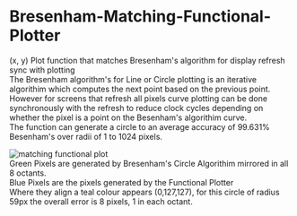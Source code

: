 # Bresenham-Matching-Functional-Plotter
(x, y) Plot function that matches Bresenham's algorithm for display refresh sync with plotting
<br/>
The Bresenham algorithm's for Line or Circle plotting is an iterative algorithim which computes the next point based on the previous point.<br/>
However for screens that refresh all pixels curve plotting can be done synchronously with the refresh to reduce clock cycles depending on whether the pixel is a point on the Besenham's algorithim curve.<br/>
The function can generate a circle to an average accuracy of 99.631% Besenham's over radii of 1 to 1024 pixels.

![matching functional plot](https://raw.githubusercontent.com/Evilmmm/Bresenham-Matching-Functional-Plotter/master/circ_59-missed-280-extra-1.png)
<br/>
Green Pixels are generated by Bresenham's Circle Algorithim mirrored in all 8 octants.<br/>
Blue Pixels are the pixels generated by the Functional Plotter<br/>
Where they align a teal colour appears (0,127,127), for this circle of radius 59px the overall error is 8 pixels, 1 in each octant.

